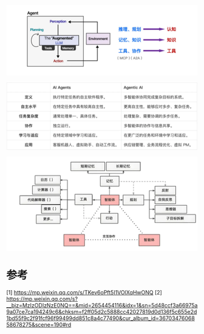 ![](.02_agent架构_images/架构.png)

![](.02_agent架构_images/概念.png)

![](.02_agent架构_images/架构2.png)

# 参考

[1] https://mp.weixin.qq.com/s/TKev6oPft5I1VOlXqHwONQ
[2] https://mp.weixin.qq.com/s?__biz=MzIzODIzNzE0NQ==&mid=2654454116&idx=1&sn=5d48ccf3a66975a9a07ce7ca194249c6&chksm=f2ff05d2c5888cc42027819d0d136f5c655e2d1bd55f9c2f91fcf96f99499dd851c8a4c77490&cur_album_id=3670347606858678275&scene=190#rd
